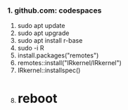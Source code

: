 ### 1. github.com: codespaces
1. sudo apt update
2. sudo apt upgrade
3. sudo apt install r-base
4. sudo -i R
5. install.packages("remotes")
6. remotes::install("IRkernel/IRkernel")
7. IRkernel::installspec()
8. # reboot
